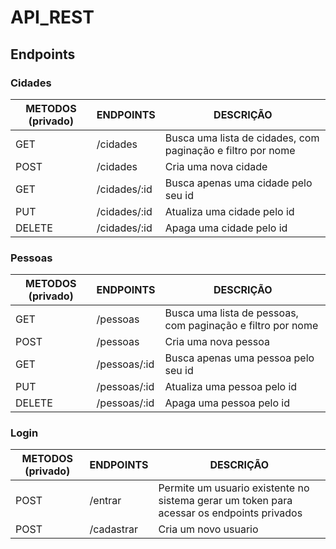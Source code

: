 # API_REST

## Endpoints

### Cidades

METODOS (privado)    | ENDPOINTS        | DESCRIÇÃO                                                    |
-------------------- | -----------------| ------------------------------------------------------------ |
GET                  | /cidades         | Busca uma lista de cidades, com paginação e filtro por nome  |
POST                 | /cidades         | Cria uma nova cidade                                         |
GET                  | /cidades/:id     | Busca apenas uma cidade pelo seu id                          |
PUT                  | /cidades/:id     | Atualiza uma cidade pelo id                                  |
DELETE               | /cidades/:id     | Apaga uma cidade pelo id                                     |

### Pessoas

METODOS (privado)    | ENDPOINTS        | DESCRIÇÃO                                                    |
-------------------- | -----------------| ------------------------------------------------------------ |
GET                  | /pessoas         | Busca uma lista de pessoas, com paginação e filtro por nome  |
POST                 | /pessoas         | Cria uma nova pessoa                                         |
GET                  | /pessoas/:id     | Busca apenas uma pessoa pelo seu id                          |
PUT                  | /pessoas/:id     | Atualiza uma pessoa pelo id                                  |
DELETE               | /pessoas/:id     | Apaga uma pessoa pelo id                                     |

### Login

METODOS (privado)    | ENDPOINTS        | DESCRIÇÃO                                                                                  |
-------------------- | -----------------| -------------------------------------------------------------------------------------------|
POST                 | /entrar          | Permite um usuario existente no sistema gerar um token para acessar os endpoints privados  |
POST                 | /cadastrar       | Cria um novo usuario                                                                       |
